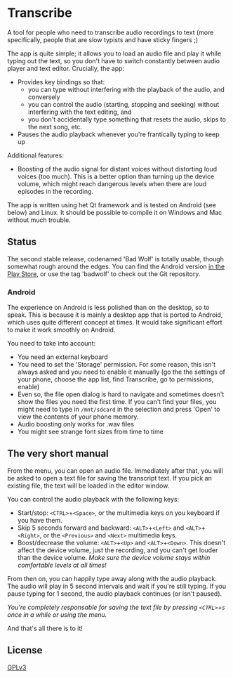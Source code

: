 # Transcribe

A tool for people who need to transcribe audio recordings to text (more specifically, people that are slow typists and have sticky fingers ;)

The app is quite simple; it allows you to load an audio file and play it while typing out the text, so you don't have to switch constantly between audio player and text editor. Crucially, the app:

* Provides key bindings so that:
	* you can type without interfering with the playback of the audio, and conversely
	* you can control the audio (starting, stopping and seeking) without interfering with the text editing, and
	* you don't accidentally type something that resets the audio, skips to the next song, etc.
* Pauses the audio playback whenever you're frantically typing to keep up

Additional features:
* Boosting of the audio signal for distant voices without distorting loud voices (too much). This is a better option than turning up the device volume, which might reach dangerous levels when there are loud episodes in the recording.

The app is written using het Qt framework and is tested on Android (see below) and Linux. It should be possible to compile it on Windows and Mac without much trouble.

## Status

The second stable release, codenamed 'Bad Wolf' is totally usable, though somewhat rough around the edges. You can find the Android version [in the Play Store](https://play.google.com/store/apps/details?id=org.mrpi.transcribe), or use the tag 'badwolf' to check out the Git repository.

### Android

The experience on Android is less polished than on the desktop, so to speak. This is because it is mainly a desktop app that is ported to Android, which uses quite different concept at times. It would take significant effort to make it work smoothly on Android.

You need to take into account:

* You need an external keyboard
* You need to set the 'Storage' permission. For some reason, this isn't always asked and you need to enable it manually (go the the settings of your phone, choose the app list, find Transcribe, go to permissions, enable)
* Even so, the file open dialog is hard to navigate and sometimes doesn't show the files you need the first time. If you can't find your files, you might need to type in `/mnt/sdcard` in the selection and press 'Open' to view the contents of your phone memory.
* Audio boosting only works for .wav files
* You might see strange font sizes from time to time

## The very short manual

From the menu, you can open an audio file. Immediately after that, you will be asked to open a text file for saving the transcript text. If you pick an existing file, the text will be loaded in the editor window.

You can control the audio playback with the following keys:

* Start/stop: `<CTRL>`+`<Space>`, or the multimedia keys on you keyboard if you have them.
* Skip 5 seconds forward and backward: `<ALT>`+`<Left>` and `<ALT>`+`<Right>`, or the `<Previous>` and `<Next>` multimedia keys.
* Boost/decrease the volume: `<ALT>`+`<Up>` and `<ALT>`+`<Down>`. This doesn't affect the device volume, just the recording, and you can't get louder than the device volume. *Make sure the device volume stays within comfortable levels at all times!*

From then on, you can happily type away along with the audio playback. The audio will play in 5 second intervals and wait if you're still typing. If you pause typing for 1 second, the audio playback continues (or isn't paused).

*You're completely responsable for saving the text file by pressing `<CTRL>`+`s` once in a while or using the menu.*

And that's all there is to it!

## License

[GPLv3](http://www.gnu.org/licenses/gpl-3.0.en.html)

